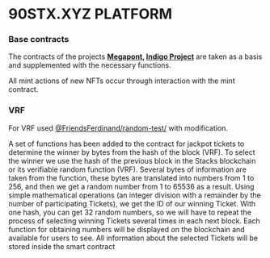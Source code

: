 # 90STX.XYZ PLATFORM

### Base contracts

The contracts of the projects **[Megapont](https://www.megapont.com/), [Indigo Project](https://www.projectindigonft.com/)** are taken as a basis and supplemented with the necessary functions.
 
All mint actions of new NFTs occur through interaction with the mint contract.

### VRF

For VRF used [@FriendsFerdinand/random-test/](https://github.com/FriendsFerdinand/random-test/tree/main/contracts) with modification.
 
A set of functions has been added to the contract for jackpot tickets to determine the winner by bytes from the hash of the block (VRF). To select the winner we use the hash of the previous block in the Stacks blockchain or its verifiable random function (VRF). Several bytes of information are taken from the function, these bytes are translated into numbers from 1 to 256, and then we get a random number from 1 to 65536 as a result. Using simple mathematical operations (an integer division with a remainder by the number of participating Tickets), we get the ID of our winning Ticket. With one hash, you can get 32 random numbers, so we will have to repeat the process of selecting winning Tickets several times in each next block. Each function for obtaining numbers will be displayed on the blockchain and available for users to see. All information about the selected Tickets will be stored inside the smart contract
